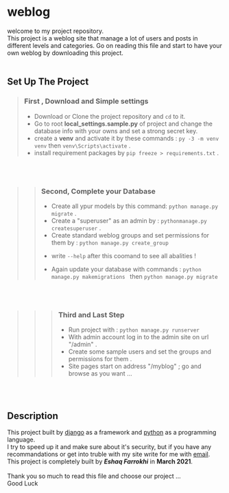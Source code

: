 # weblog
welcome to my project repository.<br>
This project is a weblog site that manage a lot of users and posts in different levels and categories.
Go on reading this file and start to have your own weblog by downloading this project.<br><br>

## Set Up The Project
> ### First , Download and Simple settings
> - Download or Clone the project repository and `cd` to it.
> - Go to root **local_settings.sample.py** of project and change the database info with your owns and set a strong secret key.
> - create a **venv** and activate it by these commands : `py -3 -m venv venv` then `venv\Scripts\activate` .
> - install requirement packages by `pip freeze > requirements.txt` .
<br />
<br />

>> ### Second, Complete your Database
>> - Create all ypur models by this command: `python manage.py migrate` .
>> - Create a "superuser" as an admin by : `pythonmanage.py createsuperuser` .
>> - Create standard weblog groups and set permissions for them by : `python manage.py create_group`
>> + write `--help` after this coomand to see all abalities !
>> - Again update your database with commands : `python manage.py makemigrations ` then `python manage.py migrate`
<br />
<br />

>>> ### Third and Last Step
>>> - Run project with : `python manage.py runserver`
>>> - With admin account log in to the admin site on url "/admin" .
>>> - Create some sample users and set the groups and permissions for them .
>>> - Site pages start on address "/myblog" ; go and browse as you want ...
<br />
<br />

## Description
This project built by [django](https://www.djangoproject.com/) as a framework and [python](https://www.python.org/) as a programming language.<br />
I try to speed up it and make sure about it's security, but if you have any recommandations or get into truble with my site write for me with [email](eshagh.farrokhi@yahoo.com).
This project is completely built by ***Eshaq Farrokhi*** in **March 2021**.
<br />
<br />
Thank you so much to read this file and choose our project ...<br />
Good Luck
